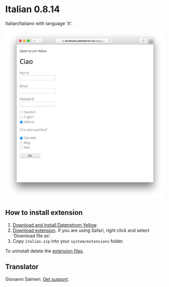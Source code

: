 Italian 0.8.14
==============
Italian/Italiano with language 'it'.

<p align="center"><img src="italian-screenshot.png?raw=true" alt="Screenshot"></p>

## How to install extension

1. [Download and install Datenstrom Yellow](https://github.com/datenstrom/yellow/).
2. [Download extension](https://github.com/datenstrom/yellow-extensions/raw/master/zip/italian.zip). If you are using Safari, right click and select 'Download file as'.
3. Copy `italian.zip` into your `system/extensions` folder.

To uninstall delete the [extension files](extension.ini).

## Translator

Giovanni Salmeri. [Get support](https://extensions.datenstrom.se/help/).
